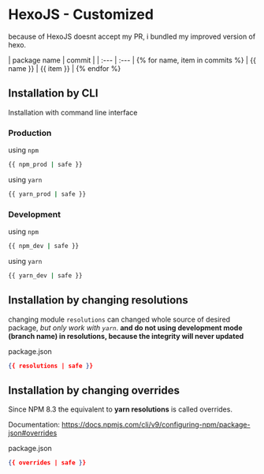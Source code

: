 # HexoJS - Customized
because of HexoJS doesnt accept my PR, i bundled my improved version of hexo.

| package name | commit |
| :--- | :--- | {% for name, item in commits %}
| {{ name }} | {{ item }} | {% endfor %}

## Installation by CLI
Installation with command line interface

### Production

using `npm`
```bash
{{ npm_prod | safe }}
```

using `yarn`
```bash
{{ yarn_prod | safe }}
```

### Development

using `npm`
```bash
{{ npm_dev | safe }}
```

using `yarn`
```bash
{{ yarn_dev | safe }}
```

## Installation by changing resolutions
changing module `resolutions` can changed whole source of desired package, _but only work with `yarn`_. **and do not using development mode (branch name) in resolutions, because the integrity will never updated**

package.json
```json
{{ resolutions | safe }}
```

## Installation by changing overrides

Since NPM 8.3 the equivalent to **yarn resolutions** is called overrides.

Documentation: https://docs.npmjs.com/cli/v9/configuring-npm/package-json#overrides

package.json
```json
{{ overrides | safe }}
```

